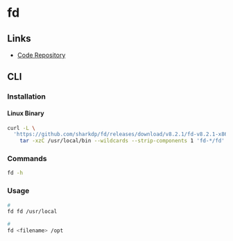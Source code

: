 # fd

## Links

- [Code Repository](https://github.com/sharkdp/fd)

## CLI

### Installation

#### Linux Binary

```sh
curl -L \
  'https://github.com/sharkdp/fd/releases/download/v8.2.1/fd-v8.2.1-x86_64-unknown-linux-gnu.tar.gz' | \
    tar -xzC /usr/local/bin --wildcards --strip-components 1 'fd-*/fd'
```

### Commands

```sh
fd -h
```

### Usage

```sh
#
fd fd /usr/local

#
fd <filename> /opt
```
